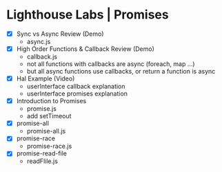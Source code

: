 # Lighthouse Labs | Promises

- [x] Sync vs Async Review (Demo)
    - async.js
- [x] High Order Functions & Callback Review (Demo)
    - callback.js
    - not all functions with callbacks are async (foreach, map ...)
    - but all async functions use callbacks, or return a function is async
- [x] Hal Example (Video)
    - userInterface callback explanation
    - userInterface promises explanation
- [x] Introduction to Promises
    - promise.js
    - add setTimeout
- [x] promise-all
    - promise-all.js
- [x] promise-race
    - promise-race.js
- [x] promise-read-file
    - readFlile.js

